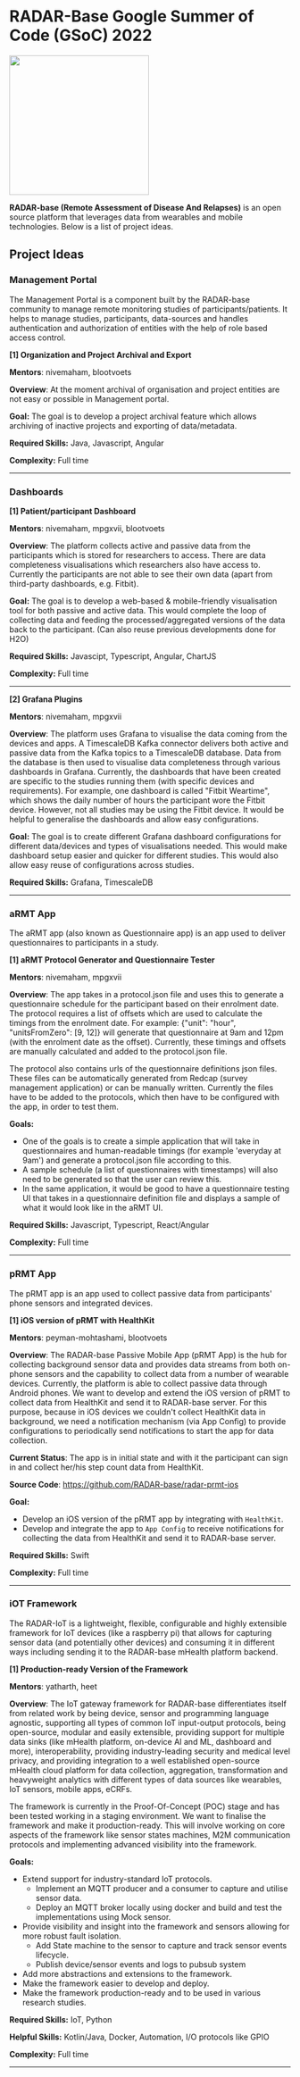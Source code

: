 # RADAR-Base Google Summer of Code (GSoC) 2022

<img src="https://radar-base.org/wp-content/uploads/2018/03/Logo_RADAR-Base-RGB.png" width="250">

**RADAR-base (Remote Assessment of Disease And Relapses)** is an open source platform that leverages data from wearables and mobile technologies. Below is a list of project ideas.

## Project Ideas

### Management Portal

The Management Portal is a component built by the RADAR-base community to manage remote monitoring studies of participants/patients. It helps to manage studies, participants, data-sources and handles authentication and authorization of entities with the help of role based access control.

**[1] Organization and Project Archival and Export**

**Mentors**: nivemaham, blootvoets

**Overview**: At the moment archival of organisation and project entities are not easy or possible in Management portal. 

**Goal:** The goal is to develop a project archival feature which allows archiving of inactive projects and exporting of data/metadata.

**Required Skills:** Java, Javascript, Angular

**Complexity:** Full time

***

### Dashboards

**[1] Patient/participant Dashboard**

**Mentors**: nivemaham, mpgxvii, blootvoets

**Overview**: The platform collects active and passive data from the participants which is stored for researchers to access. There are data completeness visualisations which researchers also have access to. Currently the participants are not able to see their own data (apart from third-party dashboards, e.g. Fitbit). 

**Goal:** The goal is to develop a web-based & mobile-friendly visualisation tool for both passive and active data. This would complete the loop of collecting data and feeding the processed/aggregated versions of the data back to the participant. (Can also reuse previous developments done for H2O)

**Required Skills:** Javascipt, Typescript, Angular, ChartJS

**Complexity:** Full time
***

**[2] Grafana Plugins**

**Mentors**: nivemaham, mpgxvii

**Overview**: The platform uses Grafana to visualise the data coming from the devices and apps. A TimescaleDB Kafka connector delivers both active and passive data from the Kafka topics to a TimescaleDB database. Data from the database is then used to visualise data completeness through various dashboards in Grafana. Currently, the dashboards that have been created are specific to the studies running them (with specific devices and requirements). For example, one dashboard is called "Fitbit Weartime", which shows the daily number of hours the participant wore the Fitbit device. However, not all studies may be using the Fitbit device. It would be helpful to generalise the dashboards and allow easy configurations.

**Goal:** The goal is to create different Grafana dashboard configurations for different data/devices and types of visualisations needed. This would make dashboard setup easier and quicker for different studies. This would also allow easy reuse of configurations across studies.

**Required Skills:** Grafana, TimescaleDB

***

### aRMT App

The aRMT app (also known as Questionnaire app) is an app used to deliver questionnaires to participants in a study. 

**[1] aRMT Protocol Generator and Questionnaire Tester**

**Mentors**: nivemaham, mpgxvii

**Overview**: The app takes in a protocol.json file and uses this to generate a questionnaire schedule for the participant based on their enrolment date. The protocol requires a list of offsets which are used to calculate the timings from the enrolment date. For example: {"unit": "hour", "unitsFromZero": [9, 12]} will generate that questionnaire at 9am and 12pm (with the enrolment date as the offset). Currently, these timings and offsets are manually calculated and added to the protocol.json file. 

The protocol also contains urls of the questionnaire definitions json files. These files can be automatically generated from Redcap (survey management application) or can be manually written. Currently the files have to be added to the protocols, which then have to be configured with the app, in order to test them. 

**Goals:** 
- One of the goals is to create a simple application that will take in questionnaires and human-readable timings (for example 'everyday at 9am') and generate a protocol.json file according to this.
- A sample schedule (a list of questionnaires with timestamps) will also need to be generated so that the user can review this.
- In the same application, it would be good to have a questionnaire testing UI that takes in a questionnaire definition file and displays a sample of what it would look like in the aRMT UI.

**Required Skills:** Javascript, Typescript, React/Angular

**Complexity:** Full time
***

### pRMT App

The pRMT app is an app used to collect passive data from participants' phone sensors and integrated devices. 

**[1] iOS version of pRMT with HealthKit**

**Mentors**: peyman-mohtashami, blootvoets

**Overview**: The RADAR-base Passive Mobile App (pRMT App) is the hub for collecting background sensor data and provides data streams from both on-phone sensors and the capability to collect data from a number of wearable devices. Currently, the platform is able to collect passive data through Android phones. We want to develop and extend the iOS version of pRMT to collect data from HealthKit and send it to RADAR-base server. For this purpose, because in iOS devices we couldn't collect HealthKit data in background, we need a notification mechanism (via App Config) to provide configurations to periodically send notifications to start the app for data collection.

**Current Status**: The app is in initial state and with it the participant can sign in and collect her/his step count data from HealthKit.

**Source Code**: https://github.com/RADAR-base/radar-prmt-ios

**Goal:** 
- Develop an iOS version of the pRMT app by integrating with `HealthKit`.
- Develop and integrate the app to `App Config` to receive notifications for collecting the data from HealthKit and send it to RADAR-base server.

**Required Skills:** Swift

**Complexity:** Full time

***

### iOT Framework

The RADAR-IoT is a lightweight, flexible, configurable and highly extensible framework for IoT devices (like a raspberry pi) that allows for capturing sensor data (and potentially other devices) and consuming it in different ways including sending it to the RADAR-base mHealth platform backend.

**[1] Production-ready Version of the Framework**

**Mentors**: yatharth, heet

**Overview**: The IoT gateway framework for RADAR-base differentiates itself from related work by being device, sensor and programming language agnostic, supporting all types of common IoT input-output protocols, being open-source, modular and easily extensible, providing support for multiple data sinks (like mHealth platform, on-device AI and ML, dashboard and more), interoperability, providing industry-leading security and medical level privacy, and providing integration to a well established open-source mHealth cloud platform for data collection, aggregation, transformation and heavyweight analytics with different types of data sources like wearables, IoT sensors, mobile apps, eCRFs.

The framework is currently in the Proof-Of-Concept (POC) stage and has been tested working in a staging environment. We want to finalise the framework and make it production-ready. This will involve working on core aspects of the framework like sensor states machines, M2M communication protocols and implementing advanced visibility into the framework.

**Goals:** 
- Extend support for industry-standard IoT protocols.	
  - Implement an MQTT producer and a consumer to capture and utilise sensor data.
  - Deploy an MQTT broker locally using docker and build and test the implementations using Mock sensor.
- Provide visibility and insight into the framework and sensors allowing for more robust fault isolation.
  - Add State machine to the sensor to capture and track sensor events lifecycle.
  - Publish device/sensor events and logs to pubsub system
- Add more abstractions and extensions to the framework.
- Make the framework easier to develop and deploy.
- Make the framework production-ready and to be used in various research studies.

**Required Skills:** IoT, Python

**Helpful Skills:** Kotlin/Java, Docker, Automation, I/O protocols like GPIO

**Complexity:** Full time
***
